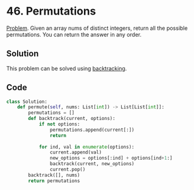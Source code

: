 # 46. Permutations

[Problem](https://leetcode.com/problems/permutations/description/). Given an array nums of distinct integers, return all the possible permutations. You can return the answer in any order.

## Solution
This problem can be solved using [backtracking](https://en.wikipedia.org/wiki/Backtracking#). 

## Code
```python
class Solution:
    def permute(self, nums: List[int]) -> List[List[int]]:
        permutations = []
        def backtrack(current, options):
            if not options:
                permutations.append(current[:])
                return
            
            for ind, val in enumerate(options):
                current.append(val)
                new_options = options[:ind] + options[ind+1:]
                backtrack(current, new_options)
                current.pop()
        backtrack([], nums)
        return permutations
```
